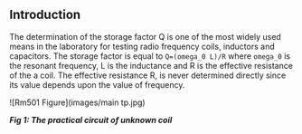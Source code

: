 ## Introduction

The determination of the storage factor Q is one of the most widely used means in the laboratory for testing radio frequency coils, inductors and capacitors. The storage factor is equal to `Q=(omega_0 L)/R` where `omega_0` is the resonant frequency, L is the inductance and R is the effective resistance of the a coil. The effective resistance R, is never determined directly since its value depends upon the value of frequency.
<p align="center">

![Rm501 Figure](images/main tp.jpg)

***Fig 1: The practical circuit of unknown coil***
</p>
